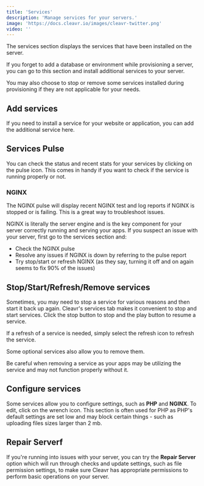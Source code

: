 ```yaml
---
title: 'Services'
description: 'Manage services for your servers.'
image: 'https://docs.cleavr.io/images/cleavr-twitter.png'
video: ''
---
```


The services section displays the services that have been installed on the server. 

If you forget to add a database or environment while provisioning a server, you can go to this section and install 
additional services to your server. 

You may also choose to stop or remove some services installed during provisioning if they are not applicable for your needs. 

## Add services
If you need to install a service for your website or application, you can add the additional service here. 

## Services Pulse 
You can check the status and recent stats for your services by clicking on the pulse icon. This comes in handy if you want to check 
if the service is running properly or not. 

### NGINX 
The NGINX pulse will display recent NGINX test and log reports if NGINX is stopped or is failing. This is a great way to troubleshoot issues. 

<base-info>
NGINX is literally the server engine and is the key component for your server correctly running and serving your apps. If you
suspect an issue with your server, first go to the services section and: 
    <ul>
        <li>
            Check the NGINX pulse
        </li>
        <li>
            Resolve any issues if NGINX is down by referring to the pulse report
        </li>
        <li>
            Try stop/start or refresh NGINX (as they say, turning it off and on again seems to fix 90% of the issues)
        </li>
    </ul>
</base-info>

## Stop/Start/Refresh/Remove services
Sometimes, you may need to stop a service for various reasons and then start it back up again. Cleavr's services tab makes it convenient to stop and start services. Click the stop button to stop and the play button to resume a service. 

If a refresh of a service is needed, simply select the refresh icon to refresh the service. 

Some optional services also allow you to remove them. 

<base-alert>
Be careful when removing a service as your apps may be utilizing the service and may not function properly without it.
</base-alert>
 

## Configure services
Some services allow you to configure settings, such as **PHP** and **NGINX**. To edit, click on the wrench icon. 
This section is often used for PHP as PHP's default settings are set low and may block certain things - such as uploading 
files sizes larger than 2 mb. 

## Repair Serverf

If you're running into issues with your server, you can try the **Repair Server** option which will
run through checks and update settings, such as file permission settings, to make sure Cleavr has
appropriate permissions to perform basic operations on your server. 
